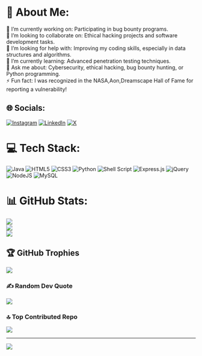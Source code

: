 # 💫 About Me:
🔭 I’m currently working on: Participating in bug bounty programs.<br>👯 I’m looking to collaborate on: Ethical hacking projects and software development tasks.<br>🤝 I’m looking for help with: Improving my coding skills, especially in data structures and algorithms.<br>🌱 I’m currently learning: Advanced penetration testing techniques.<br>💬 Ask me about: Cybersecurity, ethical hacking, bug bounty hunting, or Python programming.<br>⚡ Fun fact: I was recognized in the NASA,Aon,Dreamscape Hall of Fame for reporting a vulnerability!


## 🌐 Socials:
[![Instagram](https://img.shields.io/badge/Instagram-%23E4405F.svg?logo=Instagram&logoColor=white)](https://instagram.com/zeroo_sec) [![LinkedIn](https://img.shields.io/badge/LinkedIn-%230077B5.svg?logo=linkedin&logoColor=white)](https://www.linkedin.com/in/ranjan-yadav-82b28b249/) [![X](https://img.shields.io/badge/X-black.svg?logo=X&logoColor=white)](https://x.com/ig_ftw) 

# 💻 Tech Stack:
![Java](https://img.shields.io/badge/java-%23ED8B00.svg?style=for-the-badge&logo=openjdk&logoColor=white) ![HTML5](https://img.shields.io/badge/html5-%23E34F26.svg?style=for-the-badge&logo=html5&logoColor=white) ![CSS3](https://img.shields.io/badge/css3-%231572B6.svg?style=for-the-badge&logo=css3&logoColor=white) ![Python](https://img.shields.io/badge/python-3670A0?style=for-the-badge&logo=python&logoColor=ffdd54) ![Shell Script](https://img.shields.io/badge/shell_script-%23121011.svg?style=for-the-badge&logo=gnu-bash&logoColor=white) ![Express.js](https://img.shields.io/badge/express.js-%23404d59.svg?style=for-the-badge&logo=express&logoColor=%2361DAFB) ![jQuery](https://img.shields.io/badge/jquery-%230769AD.svg?style=for-the-badge&logo=jquery&logoColor=white) ![NodeJS](https://img.shields.io/badge/node.js-6DA55F?style=for-the-badge&logo=node.js&logoColor=white) ![MySQL](https://img.shields.io/badge/mysql-4479A1.svg?style=for-the-badge&logo=mysql&logoColor=white)
# 📊 GitHub Stats:
![](https://github-readme-stats.vercel.app/api?username=Rohit-YV&theme=midnight-purple&hide_border=false&include_all_commits=false&count_private=false)<br/>
![](https://github-readme-streak-stats.herokuapp.com/?user=Rohit-YV&theme=midnight-purple&hide_border=false)<br/>
![](https://github-readme-stats.vercel.app/api/top-langs/?username=Rohit-YV&theme=midnight-purple&hide_border=false&include_all_commits=false&count_private=false&layout=compact)

## 🏆 GitHub Trophies
![](https://github-profile-trophy.vercel.app/?username=Rohit-YV&theme=radical&no-frame=false&no-bg=false&margin-w=4)

### ✍️ Random Dev Quote
![](https://quotes-github-readme.vercel.app/api?type=horizontal&theme=merko)

### 🔝 Top Contributed Repo
![](https://github-contributor-stats.vercel.app/api?username=Rohit-YV&limit=5&theme=dark&combine_all_yearly_contributions=true)

---
[![](https://visitcount.itsvg.in/api?id=Rohit-YV&icon=8&color=12)](https://visitcount.itsvg.in)

<!-- Proudly created with GPRM ( https://gprm.itsvg.in ) -->
